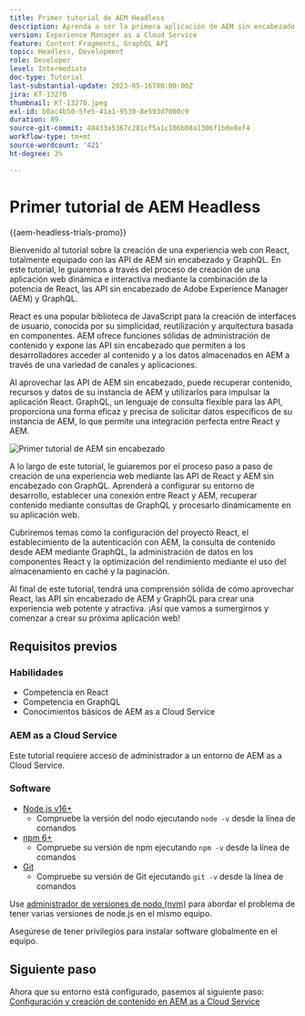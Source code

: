 ```yaml
---
title: Primer tutorial de AEM Headless
description: Aprenda a ser la primera aplicación de AEM sin encabezado.
version: Experience Manager as a Cloud Service
feature: Content Fragments, GraphQL API
topic: Headless, Development
role: Developer
level: Intermediate
doc-type: Tutorial
last-substantial-update: 2023-05-16T00:00:00Z
jira: KT-13270
thumbnail: KT-13270.jpeg
exl-id: b0ac4b50-5fe5-41a1-9530-8e593d7000c9
duration: 89
source-git-commit: 48433a5367c281cf5a1c106b08a1306f1b0e8ef4
workflow-type: tm+mt
source-wordcount: '421'
ht-degree: 3%

---
```


# Primer tutorial de AEM Headless

{{aem-headless-trials-promo}}

Bienvenido al tutorial sobre la creación de una experiencia web con React, totalmente equipado con las API de AEM sin encabezado y GraphQL. En este tutorial, le guiaremos a través del proceso de creación de una aplicación web dinámica e interactiva mediante la combinación de la potencia de React, las API sin encabezado de Adobe Experience Manager (AEM) y GraphQL.

React es una popular biblioteca de JavaScript para la creación de interfaces de usuario, conocida por su simplicidad, reutilización y arquitectura basada en componentes. AEM ofrece funciones sólidas de administración de contenido y expone las API sin encabezado que permiten a los desarrolladores acceder al contenido y a los datos almacenados en AEM a través de una variedad de canales y aplicaciones.

Al aprovechar las API de AEM sin encabezado, puede recuperar contenido, recursos y datos de su instancia de AEM y utilizarlos para impulsar la aplicación React. GraphQL, un lenguaje de consulta flexible para las API, proporciona una forma eficaz y precisa de solicitar datos específicos de su instancia de AEM, lo que permite una integración perfecta entre React y AEM.

![Primer tutorial de AEM sin encabezado](./assets/overview/overview.png)

A lo largo de este tutorial, le guiaremos por el proceso paso a paso de creación de una experiencia web mediante las API de React y AEM sin encabezado con GraphQL. Aprenderá a configurar su entorno de desarrollo, establecer una conexión entre React y AEM, recuperar contenido mediante consultas de GraphQL y procesarlo dinámicamente en su aplicación web.

Cubriremos temas como la configuración del proyecto React, el establecimiento de la autenticación con AEM, la consulta de contenido desde AEM mediante GraphQL, la administración de datos en los componentes React y la optimización del rendimiento mediante el uso del almacenamiento en caché y la paginación.

Al final de este tutorial, tendrá una comprensión sólida de cómo aprovechar React, las API sin encabezado de AEM y GraphQL para crear una experiencia web potente y atractiva. ¡Así que vamos a sumergirnos y comenzar a crear su próxima aplicación web!

## Requisitos previos

### Habilidades

+ Competencia en React
+ Competencia en GraphQL
+ Conocimientos básicos de AEM as a Cloud Service

### AEM as a Cloud Service

Este tutorial requiere acceso de administrador a un entorno de AEM as a Cloud Service.

### Software

+ [Node.js v16+](https://nodejs.org/en/)
   + Compruebe la versión del nodo ejecutando `node -v` desde la línea de comandos
+ [npm 6+](https://www.npmjs.com/)
   + Compruebe su versión de npm ejecutando `npm -v` desde la línea de comandos
+ [Git](https://git-scm.com/)
   + Compruebe su versión de Git ejecutando `git -v` desde la línea de comandos

Use [administrador de versiones de nodo (nvm)](https://github.com/nvm-sh/nvm) para abordar el problema de tener varias versiones de node.js en el mismo equipo.

Asegúrese de tener privilegios para instalar software globalmente en el equipo.

## Siguiente paso

Ahora que su entorno está configurado, pasemos al siguiente paso: [Configuración y creación de contenido en AEM as a Cloud Service](./1-content-modeling.md)
